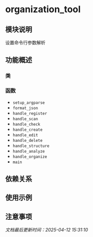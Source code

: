 # organization_tool

## 模块说明
设置命令行参数解析

## 功能概述

### 类


### 函数

- `setup_argparse`
- `format_json`
- `handle_register`
- `handle_scan`
- `handle_check`
- `handle_create`
- `handle_edit`
- `handle_delete`
- `handle_structure`
- `handle_analyze`
- `handle_organize`
- `main`

## 依赖关系

## 使用示例

## 注意事项

*文档最后更新时间：2025-04-12 15:31:10*
